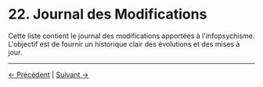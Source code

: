 # 22. Journal des Modifications

Cette liste contient le journal des modifications apportées à l'infopsychisme. L'objectif est de fournir un historique clair des évolutions et des mises à jour.

---
<div class="navigation-links">
<a href="../21_Contributeurs/" class="nav-link prev-link">← Précédent</a> | <a href="../23_Références_et_Sources/" class="nav-link next-link">Suivant →</a>
</div>

